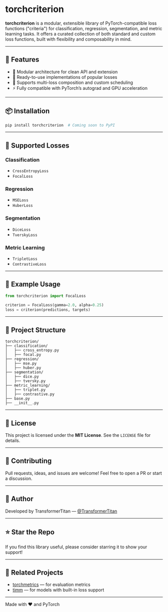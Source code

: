 # torchcriterion

**torchcriterion** is a modular, extensible library of PyTorch-compatible loss functions ("criteria") for classification, regression, segmentation, and metric learning tasks. It offers a curated collection of both standard and custom loss functions, built with flexibility and composability in mind.

---

## 🚀 Features

- 🧱 Modular architecture for clean API and extension
- 🧪 Ready-to-use implementations of popular losses
- 🧩 Supports multi-loss composition and custom scheduling
- ⚡ Fully compatible with PyTorch’s autograd and GPU acceleration

---

## 📦 Installation

```bash
pip install torchcriterion  # Coming soon to PyPI
```

---

## 🧰 Supported Losses

### Classification
- `CrossEntropyLoss`
- `FocalLoss`

### Regression
- `MSELoss`
- `HuberLoss`

### Segmentation
- `DiceLoss`
- `TverskyLoss`

### Metric Learning
- `TripletLoss`
- `ContrastiveLoss`

---

## 🧪 Example Usage

```python
from torchcriterion import FocalLoss

criterion = FocalLoss(gamma=2.0, alpha=0.25)
loss = criterion(predictions, targets)
```

---

## 📁 Project Structure

```
torchcriterion/
├── classification/
│   ├── cross_entropy.py
│   ├── focal.py
├── regression/
│   ├── mse.py
│   ├── huber.py
├── segmentation/
│   ├── dice.py
│   ├── tversky.py
├── metric_learning/
│   ├── triplet.py
│   ├── contrastive.py
├── base.py
├── __init__.py
```

---

## 📜 License

This project is licensed under the **MIT License**. See the `LICENSE` file for details.

---

## 🙌 Contributing

Pull requests, ideas, and issues are welcome! Feel free to open a PR or start a discussion.

---

## 👤 Author

Developed by TransformerTitan — [@TransformerTitan](https://github.com/TransformerTitan)

---

## ⭐️ Star the Repo

If you find this library useful, please consider starring it to show your support!

---

## 🔗 Related Projects

- [torchmetrics](https://github.com/Lightning-AI/torchmetrics) — for evaluation metrics
- [timm](https://github.com/huggingface/pytorch-image-models) — for models with built-in loss support

---

Made with ❤️ and PyTorch
